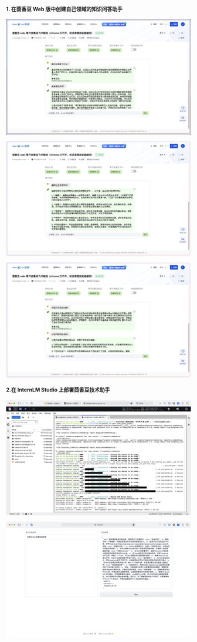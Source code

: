 #### 1. 在茴香豆 Web 版中创建自己领域的知识问答助手

![](./img/w301.png)

![](./img/w302.png)

![](./img/w303.png)

#### 2.在 InternLM Studio 上部署茴香豆技术助手

![](./img/w304.png)

![](./img/w305.png)